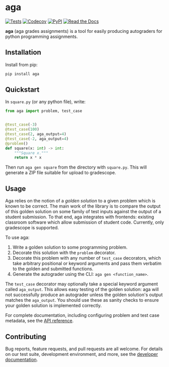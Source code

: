# aga

[![Tests](https://github.com/nihilistkitten/aga/workflows/Tests/badge.svg)](https://github.com/nihilistkitten/aga/actions?workflow=Tests) [![Codecov](https://codecov.io/gh/nihilistkitten/aga/branch/main/graph/badge.svg)](https://codecov.io/gh/nihilistkitten/aga) [![PyPI](https://img.shields.io/pypi/v/aga.svg)](https://pypi.org/project/aga/) [![Read the Docs](https://readthedocs.org/projects/aga/badge/)](https://aga.readthedocs.io/)

**aga** (aga grades assignments) is a tool for easily producing autograders for python programming assignments.

## Installation

Install from pip:

```bash
pip install aga
```

## Quickstart

In `square.py` (or any python file), write:

```python
from aga import problem, test_case


@test_case(-3)
@test_case(100)
@test_case(2, aga_output=4)
@test_case(-2, aga_output=4)
@problem()
def square(x: int) -> int:
    """Square x."""
    return x * x
```

Then run `aga gen square` from the directory with `square.py`. This will generate a ZIP file suitable for upload to gradescope.

## Usage

Aga relies on the notion of a _golden solution_ to a given problem which is known to be correct. The main work of the library is to compare the output of this golden solution on some family of test inputs against the output of a student submission. To that end, aga integrates with frontends: existing classroom software which allow submission of student code. Currently, only gradescope is supported.

To use aga:

1. Write a golden solution to some programming problem.
2. Decorate this solution with the `problem` decorator.
3. Decorate this problem with any number of `test_case` decorators, which take arbitrary positional or keyword arguments and pass them verbatim to the golden and submitted functions.
4. Generate the autograder using the CLI: `aga gen <function_name>`.

The `test_case` decorator may optionally take a special keyword argument called `aga_output`. This allows easy testing of the golden solution: aga will not successfully produce an autograder unless the golden solution's output matches the `aga_output`. You should use these as sanity checks to ensure your golden solution is implemented correctly.

For complete documentation, including configuring problem and test case metadata, see the [API reference](https://aga.readthedocs.io/en/stable/reference.html).

## Contributing

Bug reports, feature requests, and pull requests are all welcome. For details on our test suite, development environment, and more, see the [developer documentation](https://aga.readthedocs.io/end/stable/development.html).
